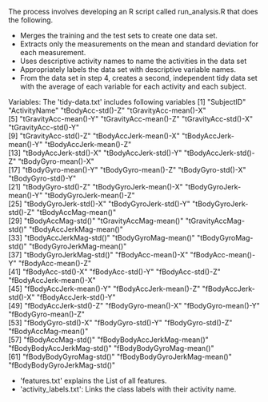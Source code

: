 The process involves developing an R script called run_analysis.R that does the following. 
- Merges the training and the test sets to create one data set.
- Extracts only the measurements on the mean and standard deviation for each measurement. 
- Uses descriptive activity names to name the activities in the data set
- Appropriately labels the data set with descriptive variable names. 
- From the data set in step 4, creates a second, independent tidy data set with the average of each variable for each activity and each subject.

Variables:
The 'tidy-data.txt' includes following variables
 [1] "SubjectID"                   "ActivityName"                "tBodyAcc-std()-Z"            "tGravityAcc-mean()-X"       
 [5] "tGravityAcc-mean()-Y"        "tGravityAcc-mean()-Z"        "tGravityAcc-std()-X"         "tGravityAcc-std()-Y"        
 [9] "tGravityAcc-std()-Z"         "tBodyAccJerk-mean()-X"       "tBodyAccJerk-mean()-Y"       "tBodyAccJerk-mean()-Z"      
[13] "tBodyAccJerk-std()-X"        "tBodyAccJerk-std()-Y"        "tBodyAccJerk-std()-Z"        "tBodyGyro-mean()-X"         
[17] "tBodyGyro-mean()-Y"          "tBodyGyro-mean()-Z"          "tBodyGyro-std()-X"           "tBodyGyro-std()-Y"          
[21] "tBodyGyro-std()-Z"           "tBodyGyroJerk-mean()-X"      "tBodyGyroJerk-mean()-Y"      "tBodyGyroJerk-mean()-Z"     
[25] "tBodyGyroJerk-std()-X"       "tBodyGyroJerk-std()-Y"       "tBodyGyroJerk-std()-Z"       "tBodyAccMag-mean()"         
[29] "tBodyAccMag-std()"           "tGravityAccMag-mean()"       "tGravityAccMag-std()"        "tBodyAccJerkMag-mean()"     
[33] "tBodyAccJerkMag-std()"       "tBodyGyroMag-mean()"         "tBodyGyroMag-std()"          "tBodyGyroJerkMag-mean()"    
[37] "tBodyGyroJerkMag-std()"      "fBodyAcc-mean()-X"           "fBodyAcc-mean()-Y"           "fBodyAcc-mean()-Z"          
[41] "fBodyAcc-std()-X"            "fBodyAcc-std()-Y"            "fBodyAcc-std()-Z"            "fBodyAccJerk-mean()-X"      
[45] "fBodyAccJerk-mean()-Y"       "fBodyAccJerk-mean()-Z"       "fBodyAccJerk-std()-X"        "fBodyAccJerk-std()-Y"       
[49] "fBodyAccJerk-std()-Z"        "fBodyGyro-mean()-X"          "fBodyGyro-mean()-Y"          "fBodyGyro-mean()-Z"         
[53] "fBodyGyro-std()-X"           "fBodyGyro-std()-Y"           "fBodyGyro-std()-Z"           "fBodyAccMag-mean()"         
[57] "fBodyAccMag-std()"           "fBodyBodyAccJerkMag-mean()"  "fBodyBodyAccJerkMag-std()"   "fBodyBodyGyroMag-mean()"    
[61] "fBodyBodyGyroMag-std()"      "fBodyBodyGyroJerkMag-mean()" "fBodyBodyGyroJerkMag-std()"

- 'features.txt' explains the List of all features.
- 'activity_labels.txt': Links the class labels with their activity name.
